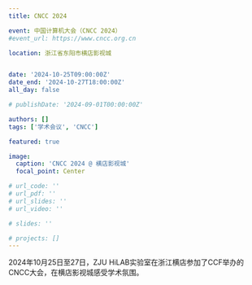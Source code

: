 ```yaml
---
title: CNCC 2024

event: 中国计算机大会（CNCC 2024）
#event_url: https://www.cncc.org.cn

location: 浙江省东阳市横店影视城


date: '2024-10-25T09:00:00Z'
date_end: '2024-10-27T18:00:00Z'
all_day: false

# publishDate: '2024-09-01T00:00:00Z'

authors: []
tags: ['学术会议', 'CNCC']

featured: true

image:
  caption: 'CNCC 2024 @ 横店影视城'
  focal_point: Center

# url_code: ''
# url_pdf: ''
# url_slides: ''
# url_video: ''

# slides: ''

# projects: []
---
```


2024年10月25日至27日，ZJU HiLAB实验室在浙江横店参加了CCF举办的CNCC大会，在横店影视城感受学术氛围。


